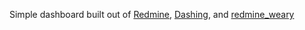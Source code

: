 Simple dashboard built out of [Redmine][redmine], [Dashing][dashing], and [redmine_weary][redmine_weary]

[redmine]:http://redmine.org
[dashing]:http://shopify.github.com/dashing
[redmine_weary]:http://github.com/jmahoney/redmine_weary
